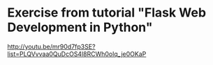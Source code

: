 Exercise from tutorial "Flask Web Development in Python"
===================

http://youtu.be/mr90d7fp3SE?list=PLQVvvaa0QuDcOS4l8RCWh0olq_je0OKaP

